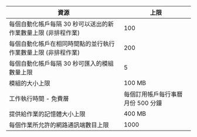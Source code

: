 | 資源 | 上限 |
| --- | --- |
| 每個自動化帳戶每隔 30 秒可以送出的新作業數量上限 (非排程作業) |100 |
| 每個自動化帳戶在相同時間點的並行執行作業數量上限 (非排程作業) |200 |
| 每個自動化帳戶每隔 30 秒可匯入的模組數量上限 |5 |
| 模組的大小上限 |100 MB |
| 工作執行時間 - 免費層 |每個訂用帳戶每行事曆月份 500 分鐘 |
| 提供給作業的記憶體大小上限 |400 MB |
| 每個作業所允許的網路通訊端數目上限 |1000 |



<!--HONumber=Nov16_HO3-->


